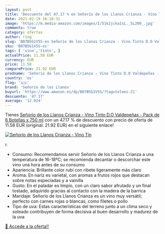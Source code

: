 ```yaml
---
layout: post
title: 'Descuento del 47.17 % en Señorío de los Llanos Crianza - Vino Tin'
date: 2021-02-19 16:18:31
image: 'https://m.media-amazon.com/images/I/51k2jcka1sL._SL200_.jpg'
comments: true
category: ofertas
author: ring
slug: 'B07B5G1V5S-es Señorío de los Llanos Crianza - Vino Tinto D.O Valdepeñas...'
sku: 'B07B5G1V5S-es'
tags: [ 'vino','tinto', ]
actualPrice: 11.58 EUR
currency: EUR
price: 11.58
comparePrice: 21.92 EUR
prodname: 'Señorío de los Llanos Crianza - Vino Tinto D.O Valdepeñas - Pack de 6 Botellas x 750 ml'
country: 'es'
flag: '🇪🇸'
brand: 'Señorío de los Llanos'
buyurl: 'https://www.amazon.es/dp/B07B5G1V5S/?tag=tolees-21'
descuento: '47.17'
average: '12.924'
---
```


Tienes [Señorío de los Llanos Crianza - Vino Tinto D.O Valdepeñas - Pack de 6 Botellas x 750 ml](https://www.amazon.es/dp/B07B5G1V5S/?tag=tolees-21) con un 47.17 % de descuento con precio de oferta de 11.58 EUR (original: 21.92 EUR) en el siguiente enlace!

[![Señorío de los Llanos Crianza - Vino Tin](https://m.media-amazon.com/images/I/51k2jcka1sL._SL200_.jpg)](https://www.amazon.es/dp/B07B5G1V5S/?tag=tolees-21)

ℹ️:

- Consumo: Recomendamos servir Señorío de los Llanos Crianza a una temperatura de 16-18ºC; se recomienda decantar o descorchar este vino una hora antes de su consumo
- Apariencia: Brillante color rubí con ribete ligeramente más claro
- Aroma: En nariz es varietal, con aromas a frutos rojos que destacan sobre notas especiadas y a vainilla
- Gusto: En el paladar es limpio, con un claro sabor afrutado y un final tostado, adquirido gracias al contacto con la madera de la barrica
- Maridaje: Señorío de los Llanos Crianza es un vino muy versátil; perfecto con carnes rojas o blancas, como filetes o pollo
- Tipo de uva: Estas características del terreno junto a un clima seco y soleado contribuyen de forma decisiva al buen desarrollo y madurez de la uva

[🛒 Accede a la oferta!!](https://www.amazon.es/dp/B07B5G1V5S/?tag=tolees-21)
